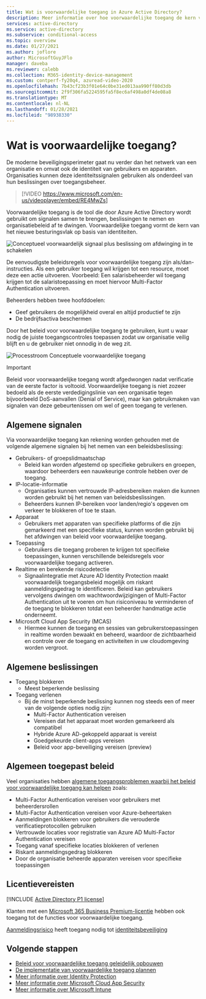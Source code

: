 ```yaml
---
title: Wat is voorwaardelijke toegang in Azure Active Directory?
description: Meer informatie over hoe voorwaardelijke toegang de kern vormt van het nieuwe besturingsvlak op basis van identiteiten.
services: active-directory
ms.service: active-directory
ms.subservice: conditional-access
ms.topic: overview
ms.date: 01/27/2021
ms.author: joflore
author: MicrosoftGuyJFlo
manager: daveba
ms.reviewer: calebb
ms.collection: M365-identity-device-management
ms.custom: contperf-fy20q4, azuread-video-2020
ms.openlocfilehash: 7b43cf23b3f01e64c0be31ed013aa990ff80d3db
ms.sourcegitcommit: 2f9f306fa5224595fa5f8ec6af498a0df4de08a8
ms.translationtype: MT
ms.contentlocale: nl-NL
ms.lasthandoff: 01/28/2021
ms.locfileid: "98938330"
---
```

# <a name="what-is-conditional-access"></a>Wat is voorwaardelijke toegang?

De moderne beveiligingsperimeter gaat nu verder dan het netwerk van een organisatie en omvat ook de identiteit van gebruikers en apparaten. Organisaties kunnen deze identiteitssignalen gebruiken als onderdeel van hun beslissingen over toegangsbeheer. 

> [!VIDEO https://www.microsoft.com/en-us/videoplayer/embed/RE4MwZs]

Voorwaardelijke toegang is de tool die door Azure Active Directory wordt gebruikt om signalen samen te brengen, beslissingen te nemen en organisatiebeleid af te dwingen. Voorwaardelijke toegang vormt de kern van het nieuwe besturingsvlak op basis van identiteiten.

![Conceptueel voorwaardelijk signaal plus beslissing om afdwinging in te schakelen](./media/overview/conditional-access-signal-decision-enforcement.png)

De eenvoudigste beleidsregels voor voorwaardelijke toegang zijn als/dan-instructies. Als een gebruiker toegang wil krijgen tot een resource, moet deze een actie uitvoeren. Voorbeeld: Een salarisbeheerder wil toegang krijgen tot de salaristoepassing en moet hiervoor Multi-Factor Authentication uitvoeren.

Beheerders hebben twee hoofddoelen:

- Geef gebruikers de mogelijkheid overal en altijd productief te zijn
- De bedrijfsactiva beschermen

Door het beleid voor voorwaardelijke toegang te gebruiken, kunt u waar nodig de juiste toegangscontroles toepassen zodat uw organisatie veilig blijft en u de gebruiker niet onnodig in de weg zit.

![Processtroom Conceptuele voorwaardelijke toegang](./media/overview/conditional-access-overview-how-it-works.png)

> [!IMPORTANT]
> Beleid voor voorwaardelijke toegang wordt afgedwongen nadat verificatie van de eerste factor is voltooid. Voorwaardelijke toegang is niet zozeer bedoeld als de eerste verdedigingslinie van een organisatie tegen bijvoorbeeld DoS-aanvallen (Denial of Service), maar kan gebruikmaken van signalen van deze gebeurtenissen om wel of geen toegang te verlenen.

## <a name="common-signals"></a>Algemene signalen

Via voorwaardelijke toegang kan rekening worden gehouden met de volgende algemene signalen bij het nemen van een beleidsbeslissing:

- Gebruikers- of groepslidmaatschap
   - Beleid kan worden afgestemd op specifieke gebruikers en groepen, waardoor beheerders een nauwkeurige controle hebben over de toegang.
- IP-locatie-informatie
   - Organisaties kunnen vertrouwde IP-adresbereiken maken die kunnen worden gebruikt bij het nemen van beleidsbeslissingen. 
   - Beheerders kunnen IP-bereiken voor landen/regio's opgeven om verkeer te blokkeren of toe te staan.
- Apparaat
   - Gebruikers met apparaten van specifieke platforms of die zijn gemarkeerd met een specifieke status, kunnen worden gebruikt bij het afdwingen van beleid voor voorwaardelijke toegang.
- Toepassing
   - Gebruikers die toegang proberen te krijgen tot specifieke toepassingen, kunnen verschillende beleidsregels voor voorwaardelijke toegang activeren. 
- Realtime en berekende risicodetectie
   - Signaalintegratie met Azure AD Identity Protection maakt voorwaardelijk toegangsbeleid mogelijk om riskant aanmeldingsgedrag te identificeren. Beleid kan gebruikers vervolgens dwingen om wachtwoordwijzigingen of Multi-Factor Authentication uit te voeren om hun risiconiveau te verminderen of de toegang te blokkeren totdat een beheerder handmatige actie onderneemt.
- Microsoft Cloud App Security (MCAS)
   - Hiermee kunnen de toegang en sessies van gebruikerstoepassingen in realtime worden bewaakt en beheerd, waardoor de zichtbaarheid en controle over de toegang en activiteiten in uw cloudomgeving worden vergroot.

## <a name="common-decisions"></a>Algemene beslissingen

- Toegang blokkeren
   - Meest beperkende beslissing
- Toegang verlenen
   - Bij de minst beperkende beslissing kunnen nog steeds een of meer van de volgende opties nodig zijn:
      - Multi-Factor Authentication vereisen
      - Vereisen dat het apparaat moet worden gemarkeerd als compatibel
      - Hybride Azure AD-gekoppeld apparaat is vereist
      - Goedgekeurde client-apps vereisen
      - Beleid voor app-beveiliging vereisen (preview)

## <a name="commonly-applied-policies"></a>Algemeen toegepast beleid

Veel organisaties hebben [algemene toegangsproblemen waarbij het beleid voor voorwaardelijke toegang kan helpen](concept-conditional-access-policy-common.md) zoals:

- Multi-Factor Authentication vereisen voor gebruikers met beheerdersrollen
- Multi-Factor Authentication vereisen voor Azure-beheertaken
- Aanmeldingen blokkeren voor gebruikers die verouderde verificatieprotocollen gebruiken
- Vertrouwde locaties voor registratie van Azure AD Multi-Factor Authentication vereisen
- Toegang vanaf specifieke locaties blokkeren of verlenen
- Riskant aanmeldingsgedrag blokkeren
- Door de organisatie beheerde apparaten vereisen voor specifieke toepassingen

## <a name="license-requirements"></a>Licentievereisten

[!INCLUDE [Active Directory P1 license](../../../includes/active-directory-p1-license.md)]

Klanten met een [Microsoft 365 Business Premium-licentie](/office365/servicedescriptions/microsoft-365-service-descriptions/microsoft-365-business-service-description) hebben ook toegang tot de functies voor voorwaardelijke toegang. 

[Aanmeldingsrisico](concept-conditional-access-conditions.md#sign-in-risk) heeft toegang nodig tot [identiteitsbeveiliging](../identity-protection/overview-identity-protection.md)

## <a name="next-steps"></a>Volgende stappen

- [Beleid voor voorwaardelijke toegang geleidelijk opbouwen](concept-conditional-access-policies.md)
- [De implementatie van voorwaardelijke toegang plannen](plan-conditional-access.md)
- [Meer informatie over Identity Protection](../identity-protection/overview-identity-protection.md)
- [Meer informatie over Microsoft Cloud App Security](/cloud-app-security/what-is-cloud-app-security)
- [Meer informatie over Microsoft Intune](/intune/index)
